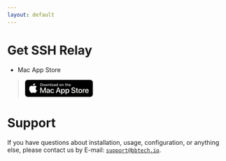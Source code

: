```yaml
---
layout: default
---
```


# Get SSH Relay
* Mac App Store
> [![Download on the Mac App Store](./assets/Download_on_the_Mac_App_Store_Badge_US-UK_blk_092917.png)](https://apps.apple.com/us/app/ssh-relay/id6475839397)

# Support
If you have questions about installation, usage, configuration, or anything else, please contact us by E-mail: [`support@bbtech.io`](mailto:support@bbtech.io).
